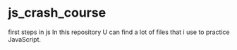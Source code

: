 # js_crash_course
first steps in js
In this repository U can find a lot of files that i use to practice JavaScript.
